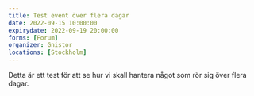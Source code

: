 ```yaml
---
title: Test event över flera dagar
date: 2022-09-15 10:00:00
expirydate: 2022-09-19 20:00:00
forms: [Forum]
organizer: Gnistor
locations: [Stockholm]
---
```

Detta är ett test för att se hur vi skall hantera något som rör sig över flera dagar.
